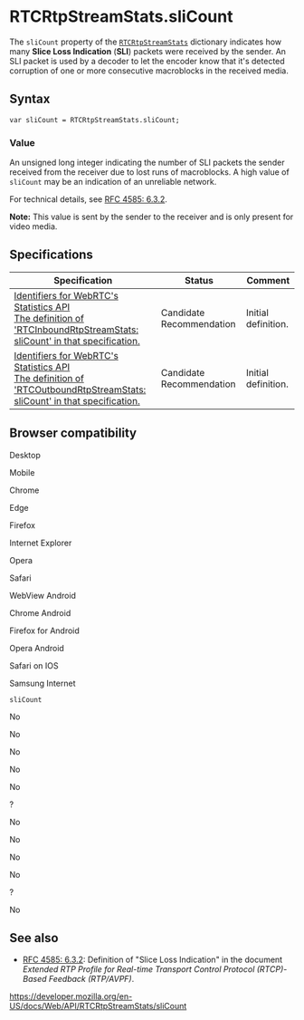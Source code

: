 RTCRtpStreamStats.sliCount
==========================

The `sliCount` property of the [`RTCRtpStreamStats`](../rtcrtpstreamstats) dictionary indicates how many **Slice Loss Indication** (**SLI**) packets were received by the sender. An SLI packet is used by a decoder to let the encoder know that it's detected corruption of one or more consecutive macroblocks in the received media.

Syntax
------

    var sliCount = RTCRtpStreamStats.sliCount;

### Value

An unsigned long integer indicating the number of SLI packets the sender received from the receiver due to lost runs of macroblocks. A high value of `sliCount` may be an indication of an unreliable network.

For technical details, see [RFC 4585: 6.3.2](https://tools.ietf.org/html/rfc4585).

**Note:** This value is sent by the sender to the receiver and is only present for video media.

Specifications
--------------

<table><thead><tr class="header"><th>Specification</th><th>Status</th><th>Comment</th></tr></thead><tbody><tr class="odd"><td><a href="https://w3c.github.io/webrtc-stats/#dom-rtcinboundrtpstreamstats-slicount">Identifiers for WebRTC's Statistics API<br />
<span class="small">The definition of 'RTCInboundRtpStreamStats: sliCount' in that specification.</span></a></td><td><span class="spec-cr">Candidate Recommendation</span></td><td>Initial definition.</td></tr><tr class="even"><td><a href="https://w3c.github.io/webrtc-stats/#dom-rtcoutboundrtpstreamstats-slicount">Identifiers for WebRTC's Statistics API<br />
<span class="small">The definition of 'RTCOutboundRtpStreamStats: sliCount' in that specification.</span></a></td><td><span class="spec-cr">Candidate Recommendation</span></td><td>Initial definition.</td></tr></tbody></table>

Browser compatibility
---------------------

Desktop

Mobile

Chrome

Edge

Firefox

Internet Explorer

Opera

Safari

WebView Android

Chrome Android

Firefox for Android

Opera Android

Safari on IOS

Samsung Internet

`sliCount`

No

No

No

No

No

?

No

No

No

No

?

No

See also
--------

-   [RFC 4585: 6.3.2](https://tools.ietf.org/html/rfc4585): Definition of "Slice Loss Indication" in the document *Extended RTP Profile for Real-time Transport Control Protocol (RTCP)-Based Feedback (RTP/AVPF)*.

<a href="https://developer.mozilla.org/en-US/docs/Web/API/RTCRtpStreamStats/sliCount" class="_attribution-link">https://developer.mozilla.org/en-US/docs/Web/API/RTCRtpStreamStats/sliCount</a>
